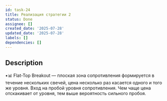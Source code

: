 ```yaml
---
id: task-24
title: Реализация стратегии 2
status: Done
assignee: []
created_date: '2025-07-28'
updated_date: '2025-07-28'
labels: []
dependencies: []
---
```


## Description

•📊 Flat-Top Breakout — плоская зона сопротивления формируется в течение нескольких свечей, цена несколько раз касается одного и того же уровня. Вход на пробой уровня сопротивления. Чем чаще цена отскакивает от уровня, тем выше вероятность сильного пробоя.
